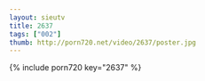 ```yaml
--- 
layout: sieutv
title: 2637
tags: ["002"]
thumb: http://porn720.net/video/2637/poster.jpg
---
```

{% include porn720 key="2637" %} 
